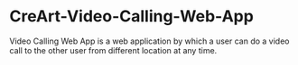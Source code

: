 # CreArt-Video-Calling-Web-App
 Video Calling Web App is a web application by which a user can do a video call to the other user from different location at any time.
